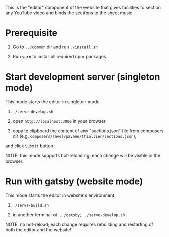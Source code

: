 This is the "editor" component of the website that gives facilities to section any YouTube video 
and binds the sections to the sheet music.

# Prerequisite

1. Go to `../common` dir and run `./install.sh`

1. Run `yarn` to install all required npm packages.

# Start development server (singleton mode)

This mode starts the editor in singleton mode.

1. `./serve-develop.sh`

2. open `http://localhost:3000` in your browser
 
3. copy to clipboard the content of any "sections.json" file from composers dir (e.g. `composers/ravel/pavane/thiollier/sections.json`),

and click `Submit` button

NOTE: this mode supports hot-reloading; each change will be visible in the browser.

# Run with gatsby (website mode)

This mode starts the editor in website's environment. 

1. `./serve-build.sh`

2. in another terminal `cd ../gatsby; ./serve-develop.sh`

NOTE: no hot-reload; each change requires rebuilding and restarting of both the editor 
      and the website!